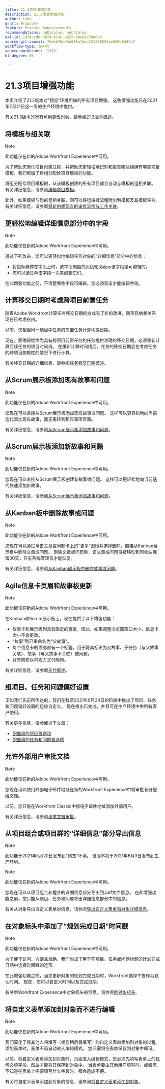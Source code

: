```yaml
---
title: 21.3项目增强功能
description: 21.3项目增强功能
author: Luke
draft: Probably
feature: Product Announcements
recommendations: noDisplay, noCatalog
exl-id: 1df4ccdb-5b74-414c-a622-b0a5ed30a8c4
source-git-commit: 76deb76c66e8f8a7dea721378591ae035b8d42e7
workflow-type: tm+mt
source-wordcount: '1129'
ht-degree: 0%

---
```


# 21.3项目增强功能

本页介绍了21.3版本对“预览”环境所做的所有项目增强。 这些增强功能已在2021年7月21日这一周的生产环境中提供。

有关21.3版本的所有可用更改列表，请参阅[21.3版本概述](../../../product-announcements/product-releases/21.3-release-activity/21-3-release-overview.md)。

## 将模板与组关联

>[!NOTE]
>
>此功能仅在新的Adobe Workfront Experience中可用。

为了帮助您简化项目创建过程，并帮助您更轻松地识别和报告哪些组拥有哪些项目模板，我们增加了将组分配给项目模板的功能。

将组分配给项目模板时，从该模板创建的所有项目都会自动与模板的组相关联。 有关详细信息，请参阅[编辑项目模板](../../../manage-work/projects/create-and-manage-templates/edit-templates.md)。

此外，如果模板与您的组相关联，则可以将组审批流程附加到模板及其模板任务。 有关详细信息，请参阅[将新的或现有的审批流程与工作关联](../../../review-and-approve-work/manage-approvals/associate-approval-with-work.md)。

## 更轻松地编辑详细信息部分中的字段

>[!NOTE]
>
>此功能仅在新的Adobe Workfront Experience中可用。

通过下列改进，您可以更轻松地编辑任何对象的“详细信息”部分中的信息：

* 将鼠标悬停在字段上时，该字段周围的灰色轮廓表示该字段是可编辑的。
* 您可以通过单击字段一次来编辑它们。

在此增强功能之前，不清楚哪些字段可编辑，您必须双击才能编辑字段。

## 计算移交日期时考虑跨项目前置任务

随着Adobe Workfront计算任务移交日期的方式有了新的改进，跨项目依赖关系现在已考虑在内。

以前，仅根据同一项目中任务的前置任务计算切换日期。

现在，要确保始终为具有跨项目前置任务的任务提供准确的移交日期，必须重新计算后续任务的项目时间线。 在重新计算时间线后，任务的移交日期会在考虑任务的跨项目依赖性的情况下进行计算。

有关移交日期的详细信息，请参阅[任务移交日期概述](../../../manage-work/tasks/task-information/handoff-task-date.md)。

## 从Scrum展示板添加现有故事和问题

>[!NOTE]
>
>此功能仅在新的Adobe Workfront Experience中可用。

您现在可以直接从Scrum展示板添加现有故事或问题。 这样可以更轻松地向当前迭代添加现有故事，而无需转到积压事项页面。

有关详细信息，请参阅[从Scrum展示板添加故事和问题](../../../agile/use-scrum-in-an-agile-team/scrum-board/add-story-from-scrum-board.md)。

## 从Scrum展示板添加新故事和问题

>[!NOTE]
>
>此功能仅在新的Adobe Workfront Experience中可用。

您现在可以直接从Scrum展示板创建新故事或问题。 这样可以更轻松地向当前迭代快速添加新故事。

有关详细信息，请参阅[从Scrum展示板添加故事和问题](../../../agile/use-scrum-in-an-agile-team/scrum-board/add-story-from-scrum-board.md)。

## 从Kanban板中删除故事或问题

>[!NOTE]
>
>此功能仅在新的Adobe Workfront Experience中可用。

您现在可以通过单击文章或问题卡上的“更多”图标并选择删除，直接从Kanban展示板中删除文章或问题。 删除文章或问题后，该文章或问题将被移动到回收站保留30天，只有系统管理员才能恢复。

有关详细信息，请参阅[从Kanban展示板中删除故事或问题](../../../agile/use-kanban-in-an-agile-team/delete-story-from-kanban-board.md)。

## Agile信息卡页眉和故事板更新

>[!NOTE]
>
>此功能仅在新的Adobe Workfront Experience中可用。

在Kanban和Scrum展示板上，现在提供了以下增强功能：

* 故事卡和展示板列具有固定的宽度，因此，如果调整浏览器窗口大小，信息卡大小不会更改。
* “故事”列已重命名为“父故事”。
* 每个信息卡的顶部都有一个标签，用于将其标识为父故事、子任务（与父故事关联）、故事（与父故事不关联）或问题。
* 背景阴影以可视方式分隔列。

有关详细信息，请参阅[迭代概述](../../../agile/use-scrum-in-an-agile-team/iterations/iterations-overview.md)。

## 组项目、任务和问题偏好设置

正如我们先前所传达的，我们在截至2021年6月24日的阶段中推出了项目、任务和问题偏好设置的组级自定义。 现在推出已完成，并且可在生产环境中供所有客户使用。

有关更多信息，请参阅以下文章：

* [配置组的项目首选项](../../../administration-and-setup/manage-groups/create-and-manage-groups/configure-project-preferences-group.md)
* [配置组的任务和问题首选项](../../../administration-and-setup/manage-groups/create-and-manage-groups/configure-task-issue-preferences-group.md)

## 允许外部用户审批文档

>[!NOTE]
>
>此功能仅在新的Adobe Workfront Experience中可用。

您现在可以使用外部电子邮件地址在新的Workfront Experience中将审批者分配给文档。

以前，您只能在Workfront Classic中按电子邮件地址添加外部用户。

有关详细信息，请参阅[请求文档审批](../../../review-and-approve-work/manage-approvals/request-document-approvals.md)。

## 从项目组合或项目群的“详细信息”部分导出信息

>[!NOTE]
>
>此功能于2021年5月20日发布到“预览”环境。 该版本将于2021年6月3日发布到生产环境。

>[!NOTE]
>
>此功能仅在新的Adobe Workfront Experience中可用。

您现在可以从项目组合和程序的详细信息部分导出到.pdf文件信息。 在此增强功能之前，您只能从项目、任务和问题导出详细信息部分中的信息。

有关从对象导出自定义表单的信息，请参阅[导出自定义表单和对象详细信息](../../../workfront-basics/work-with-custom-forms/export-custom-forms-details.md)。

## 在对象标头中添加了“规划完成日期”时间戳

>[!NOTE]
>
>此功能仅在新的Adobe Workfront Experience中可用。

为了便于访问、方便且准确，我们添加了用于在项目、任务或问题标题的计划完成日期中选择时间戳的选项。

在此增强功能之前，当您更新对象的规划完成日期时，Workfront选择午夜作为默认时间。 现在，您可以自定义时间以及完成日期。

有关新Workfront Experience中对象标头的信息，请参阅[新对象标头](../../../workfront-basics/the-new-workfront-experience/new-object-headers.md)。

## 将自定义表单添加到对象而不进行编辑

>[!NOTE]
>
>此功能仅在新的Adobe Workfront Experience中可用。

我们简化了将其他人将填写（或您稍后将填写）的自定义表单添加到对象的过程。 添加表单时，表单不再自动进入编辑模式。 您只需将空表单保存到对象中即可。

以前，将自定义表单添加到对象时，页面进入编辑模式，您必须先填写表单上的任何必填字段，然后才能将其保存到对象中。 当表单要由其他用户填写时，或者您不知道在表单上需要填写什么字段时，都会造成不便。

有关将自定义表单添加到对象的信息，请参阅[将自定义表单添加到对象](../../../workfront-basics/work-with-custom-forms/add-a-custom-form-to-an-object.md)。

